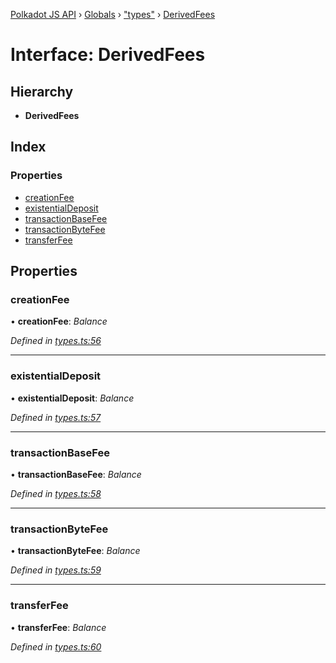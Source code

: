 [Polkadot JS API](../README.md) › [Globals](../globals.md) › ["types"](../modules/_types_.md) › [DerivedFees](_types_.derivedfees.md)

# Interface: DerivedFees

## Hierarchy

* **DerivedFees**

## Index

### Properties

* [creationFee](_types_.derivedfees.md#creationfee)
* [existentialDeposit](_types_.derivedfees.md#existentialdeposit)
* [transactionBaseFee](_types_.derivedfees.md#transactionbasefee)
* [transactionByteFee](_types_.derivedfees.md#transactionbytefee)
* [transferFee](_types_.derivedfees.md#transferfee)

## Properties

###  creationFee

• **creationFee**: *Balance*

*Defined in [types.ts:56](https://github.com/polkadot-js/api/blob/453aacb669/packages/api-derive/src/types.ts#L56)*

___

###  existentialDeposit

• **existentialDeposit**: *Balance*

*Defined in [types.ts:57](https://github.com/polkadot-js/api/blob/453aacb669/packages/api-derive/src/types.ts#L57)*

___

###  transactionBaseFee

• **transactionBaseFee**: *Balance*

*Defined in [types.ts:58](https://github.com/polkadot-js/api/blob/453aacb669/packages/api-derive/src/types.ts#L58)*

___

###  transactionByteFee

• **transactionByteFee**: *Balance*

*Defined in [types.ts:59](https://github.com/polkadot-js/api/blob/453aacb669/packages/api-derive/src/types.ts#L59)*

___

###  transferFee

• **transferFee**: *Balance*

*Defined in [types.ts:60](https://github.com/polkadot-js/api/blob/453aacb669/packages/api-derive/src/types.ts#L60)*
